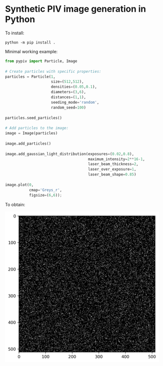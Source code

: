 # Synthetic PIV image generation in Python

To install:

```
python -m pip install .
```


Minimal working example:

```python
from pypiv import Particle, Image

# Create particles with specific properties:
particles = Particle(1, 
                     size=(512,512), 
                     densities=(0.05,0.1),
                     diameters=(3,6),
                     distances=(1,1),
                     seeding_mode='random', 
                     random_seed=100)
                     
particles.seed_particles()

# Add particles to the image:
image = Image(particles)

image.add_particles()

image.add_gaussian_light_distribution(exposures=(0.02,0.8),
                                      maximum_intensity=2**16-1,
                                      laser_beam_thickness=2,
                                      laser_over_exposure=1,
                                      laser_beam_shape=0.85)

image.plot(0, 
           cmap='Greys_r',
           figsize=(6,6));

```

To obtain:

![Screenshot](jupyter-notebooks/image.png)